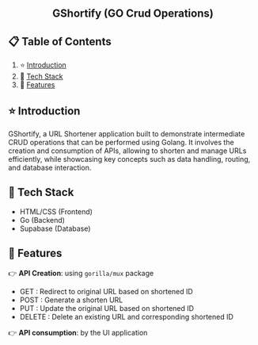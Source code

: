 <div align="center">
 
  <br />

  <h2 align="center">GShortify (GO Crud Operations)</h2>
</div>

## 📋 <a name="table">Table of Contents</a>

1. ⭐ [Introduction](#introduction)
2. 🔨 [Tech Stack](#tech-stack)
3. 📜 [Features](#features)

## <a name="introduction">⭐ Introduction</a>

GShortify, a URL Shortener application built to demonstrate intermediate CRUD operations that can be performed using Golang. It involves the creation and consumption of APIs, allowing to shorten and manage URLs efficiently, while showcasing key concepts such as data handling, routing, and database interaction.

## <a name="tech-stack">🔨 Tech Stack</a>

- HTML/CSS (Frontend)
- Go (Backend)
- Supabase (Database)

## <a name="features">📜 Features</a>

👉 **API Creation**: using `gorilla/mux` package

- GET : Redirect to original URL based on shortened ID
- POST : Generate a shorten URL
- PUT : Update the original URL based on shortened ID
- DELETE : Delete an existing URL and corresponding shortened ID

👉 **API consumption**: by the UI application
